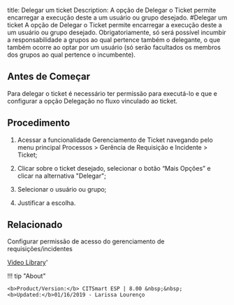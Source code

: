 title: Delegar um ticket
Description: A opção de Delegar o Ticket permite encarregar a execução deste a um usuário ou grupo desejado.
#Delegar um ticket
A opção de Delegar o Ticket permite encarregar a execução deste a um usuário ou grupo desejado. Obrigatoriamente, só será possível incumbir a responsabilidade a grupos ao qual pertence também o delegante, o que também ocorre ao optar por um usuário (só serão facultados os membros dos grupos ao qual pertence o incumbente).

Antes de Começar
----------------

Para delegar o ticket é necessário ter permissão para executá-lo e que e
configurar a opção Delegação no fluxo vinculado ao ticket.

Procedimento
------------

1.  Acessar a funcionalidade Gerenciamento de Ticket navegando pelo menu
    principal Processos \> Gerência de Requisição e Incidente \> Ticket;

2.  Clicar sobre o ticket desejado, selecionar o botão “Mais Opções” e clicar na
    alternativa "Delegar";

3.  Selecionar o usuário ou grupo;

4.  Justificar a escolha.

Relacionado
-----------

Configurar permissão de acesso do gerenciamento de requisições/incidentes

<i class='fa fa-youtube-play  fa-2x' style='color:#97ce17;vertical-align: middle;'> </i> [Video Library](https://www.youtube.com/playlist?list=PLB5qK2uzf2ROn4Xs6UdH84Ujzta2iJ6Ei)'

!!! tip "About"

    <b>Product/Version:</b> CITSmart ESP | 8.00 &nbsp;&nbsp;
    <b>Updated:</b>01/16/2019 - Larissa Lourenço
